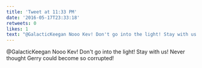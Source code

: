 ```yaml
---
title: 'Tweet at 11:33 PM'
date: '2016-05-17T23:33:18'
retweets: 0
likes: 1
text: "@GalacticKeegan Nooo Kev! Don't go into the light! Stay with us! Never thought Gerry could become so corrupted!"
---
```

@GalacticKeegan Nooo Kev! Don't go into the light! Stay with us! Never thought Gerry could become so corrupted!